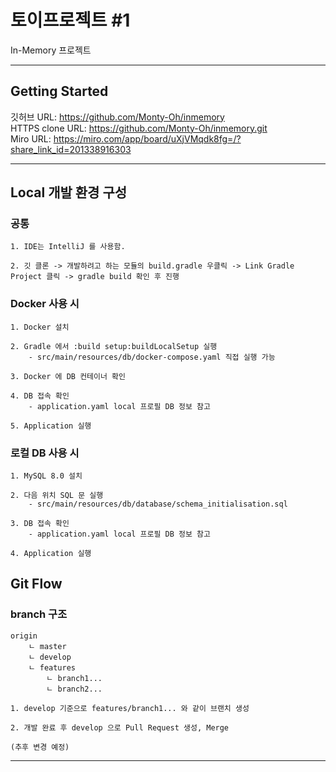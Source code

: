 # 토이프로젝트 #1
In-Memory 프로젝트

---
## Getting Started
깃허브 URL: https://github.com/Monty-Oh/inmemory  
HTTPS clone URL: https://github.com/Monty-Oh/inmemory.git  
Miro URL: https://miro.com/app/board/uXjVMqdk8fg=/?share_link_id=201338916303

---
## Local 개발 환경 구성
### 공통
```
1. IDE는 IntelliJ 를 사용함.

2. 깃 클론 -> 개발하려고 하는 모듈의 build.gradle 우클릭 -> Link Gradle Project 클릭 -> gradle build 확인 후 진행
```

### Docker 사용 시
```
1. Docker 설치

2. Gradle 에서 :build setup:buildLocalSetup 실행
    - src/main/resources/db/docker-compose.yaml 직접 실행 가능

3. Docker 에 DB 컨테이너 확인

4. DB 접속 확인
    - application.yaml local 프로필 DB 정보 참고

5. Application 실행
```

### 로컬 DB 사용 시
```
1. MySQL 8.0 설치

2. 다음 위치 SQL 문 실행
    - src/main/resources/db/database/schema_initialisation.sql

3. DB 접속 확인
    - application.yaml local 프로필 DB 정보 참고

4. Application 실행
```

## Git Flow
### branch 구조
```
origin
    ㄴ master
    ㄴ develop
    ㄴ features
        ㄴ branch1...
        ㄴ branch2...
```
```
1. develop 기준으로 features/branch1... 와 같이 브랜치 생성

2. 개발 완료 후 develop 으로 Pull Request 생성, Merge

(추후 변경 예정)
```

---